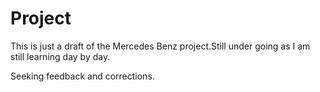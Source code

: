 # Project
This is just a draft of  the Mercedes Benz project.Still under going as I am still learning day by day.

Seeking feedback and corrections.
